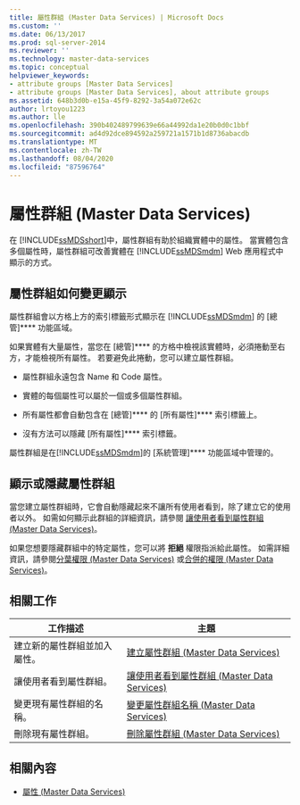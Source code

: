```yaml
---
title: 屬性群組 (Master Data Services) | Microsoft Docs
ms.custom: ''
ms.date: 06/13/2017
ms.prod: sql-server-2014
ms.reviewer: ''
ms.technology: master-data-services
ms.topic: conceptual
helpviewer_keywords:
- attribute groups [Master Data Services]
- attribute groups [Master Data Services], about attribute groups
ms.assetid: 648b3d0b-e15a-45f9-8292-3a54a072e62c
author: lrtoyou1223
ms.author: lle
ms.openlocfilehash: 390b402489799639e66a44992da1e20b0d0c1bbf
ms.sourcegitcommit: ad4d92dce894592a259721a1571b1d8736abacdb
ms.translationtype: MT
ms.contentlocale: zh-TW
ms.lasthandoff: 08/04/2020
ms.locfileid: "87596764"
---
```

# <a name="attribute-groups-master-data-services"></a>屬性群組 (Master Data Services)
  在 [!INCLUDE[ssMDSshort](../includes/ssmdsshort-md.md)]中，屬性群組有助於組織實體中的屬性。 當實體包含多個屬性時，屬性群組可改善實體在 [!INCLUDE[ssMDSmdm](../includes/ssmdsmdm-md.md)] Web 應用程式中顯示的方式。  
  
## <a name="how-attribute-groups-change-the-display"></a>屬性群組如何變更顯示  
 屬性群組會以方格上方的索引標籤形式顯示在 [!INCLUDE[ssMDSmdm](../includes/ssmdsmdm-md.md)] 的 [總管]**** 功能區域。  
  
 如果實體有大量屬性，當您在 [總管]**** 的方格中檢視該實體時，必須捲動至右方，才能檢視所有屬性。 若要避免此捲動，您可以建立屬性群組。  
  
-   屬性群組永遠包含 Name 和 Code 屬性。  
  
-   實體的每個屬性可以屬於一個或多個屬性群組。  
  
-   所有屬性都會自動包含在 [總管]**** 的 [所有屬性]**** 索引標籤上。  
  
-   沒有方法可以隱藏 [所有屬性]**** 索引標籤。  
  
 屬性群組是在[!INCLUDE[ssMDSmdm](../includes/ssmdsmdm-md.md)]的 [系統管理]**** 功能區域中管理的。  
  
## <a name="show-or-hide-attribute-groups"></a>顯示或隱藏屬性群組  
 當您建立屬性群組時，它會自動隱藏起來不讓所有使用者看到，除了建立它的使用者以外。 如需如何顯示此群組的詳細資訊，請參閱 [讓使用者看到屬性群組 &#40;Master Data Services&#41;](make-an-attribute-group-visible-to-users-master-data-services.md)。  
  
 如果您想要隱藏群組中的特定屬性，您可以將 **拒絕** 權限指派給此屬性。 如需詳細資訊，請參閱[分葉權限 &#40;Master Data Services&#41;](../../2014/master-data-services/leaf-permissions-master-data-services.md) 或[合併的權限 &#40;Master Data Services&#41;](../../2014/master-data-services/consolidated-permissions-master-data-services.md)。  
  
## <a name="related-tasks"></a>相關工作  
  
|工作描述|主題|  
|----------------------|-----------|  
|建立新的屬性群組並加入屬性。|[建立屬性群組 &#40;Master Data Services&#41;](../../2014/master-data-services/create-an-attribute-group-master-data-services.md)|  
|讓使用者看到屬性群組。|[讓使用者看到屬性群組 &#40;Master Data Services&#41;](make-an-attribute-group-visible-to-users-master-data-services.md)|  
|變更現有屬性群組的名稱。|[變更屬性群組名稱 &#40;Master Data Services&#41;](../../2014/master-data-services/change-an-attribute-group-name-master-data-services.md)|  
|刪除現有屬性群組。|[刪除屬性群組 &#40;Master Data Services&#41;](../../2014/master-data-services/delete-an-attribute-group-master-data-services.md)|  
  
## <a name="related-content"></a>相關內容  
  
-   [屬性 &#40;Master Data Services&#41;](../../2014/master-data-services/attributes-master-data-services.md)  
  
  

